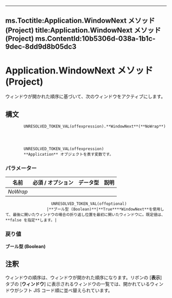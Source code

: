 

---
ms.Toctitle:Application.WindowNext メソッド (Project)
title:Application.WindowNext メソッド (Project)
ms.ContentId:10b5306d-038a-1b1c-9dec-8dd9d8b05dc3
---
# Application.WindowNext メソッド (Project)




ウィンドウが開かれた順序に基づいて、次のウィンドウをアクティブにします。

## 構文

            UNRESOLVED_TOKEN_VAL(offexpression).**WindowNext**(**NoWrap**)




            UNRESOLVED_TOKEN_VAL(offexpression)
            **Application** オブジェクトを表す変数です。

### パラメーター

|**名前**|**必須 / オプション**|**データ型**|**説明**|
|---|---|---|---|
|*NoWrap*|
                        UNRESOLVED_TOKEN_VAL(offoptional)
                      |**ブール型 (Boolean)**|**True****WindowNext**を使用して、最後に開いたウィンドウの場合の折り返し位置を最初に開いたウィンドウに。既定値は、 **false を指定**します。|



### 戻り値
**ブール型 (Boolean)**





## 注釈
ウィンドウの順序は、ウィンドウが開かれた順序になります。リボンの [**表示**] タブの [**ウィンドウ**] に表示されるウィンドウの一覧では、開かれているウィンドウがシフト JIS コード順に並べ替えられています。




